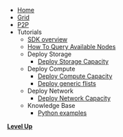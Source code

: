 * [Home](/)
* [Grid](/grid/README.md)
* [P2P](/grid/peer2peer_storage_compute/README.md)
* Tutorials     
  * [SDK overview](/grid/peer2peer_storage_compute/tutorials/jumpscale_SDK/README.md)
  * [How To Query Available Nodes](/grid/peer2peer_storage_compute/tutorials/query-nodes.md)
  * Deploy Storage
    * [Deploy Storage Capacity](/grid/peer2peer_storage_compute/tutorials/use_cases/storage.md)
  * Deploy Compute
    * [Deploy Compute Capacity](/grid/peer2peer_storage_compute/tutorials/use_cases/compute.md)
    * [Deploy generic flists](/grid/peer2peer_storage_compute/tutorials/use_cases/generic-flist.md)
  * Deploy Network
    * [Deploy Network Capacity](/grid/peer2peer_storage_compute/tutorials/use_cases/compute.md)
  * Knowledge Base
    * [Python examples](/grid/peer2peer_storage_compute/tutorials/use_cases/examples/README.md)

[**Level Up**](/grid/peer2peer_storage_compute/README.md) 